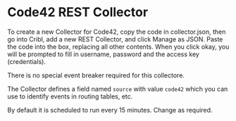 # Code42 REST Collector

To create a new Collector for Code42, copy the code in collector.json, then go into Cribl, add a new REST Collector, and click Manage as JSON. Paste the code into the box, replacing all other contents. When you click okay, you will be prompted to fill in username, password and the access key (credentials).

There is no special event breaker required for this collectore.

The Collector defines a field named `source` with value `code42` which you can use to identify events in routing tables, etc.

By default it is scheduled to run every 15 minutes. Change as required.
